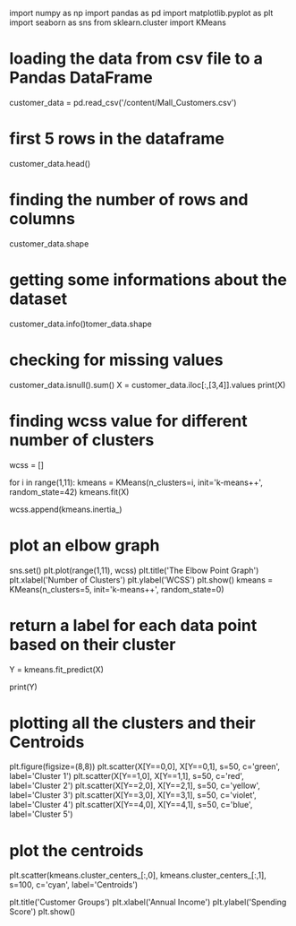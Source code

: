 import numpy as np
import pandas as pd
import matplotlib.pyplot as plt
import seaborn as sns
from sklearn.cluster import KMeans
# loading the data from csv file to a Pandas DataFrame
customer_data = pd.read_csv('/content/Mall_Customers.csv')
# first 5 rows in the dataframe
customer_data.head()
# finding the number of rows and columns
customer_data.shape
# getting some informations about the dataset
customer_data.info()tomer_data.shape
# checking for missing values
customer_data.isnull().sum()
X = customer_data.iloc[:,[3,4]].values
print(X)
# finding wcss value for different number of clusters

wcss = []

for i in range(1,11):
  kmeans = KMeans(n_clusters=i, init='k-means++', random_state=42)
  kmeans.fit(X)

  wcss.append(kmeans.inertia_)
  # plot an elbow graph

sns.set()
plt.plot(range(1,11), wcss)
plt.title('The Elbow Point Graph')
plt.xlabel('Number of Clusters')
plt.ylabel('WCSS')
plt.show()
kmeans = KMeans(n_clusters=5, init='k-means++', random_state=0)

# return a label for each data point based on their cluster
Y = kmeans.fit_predict(X)

print(Y)
# plotting all the clusters and their Centroids

plt.figure(figsize=(8,8))
plt.scatter(X[Y==0,0], X[Y==0,1], s=50, c='green', label='Cluster 1')
plt.scatter(X[Y==1,0], X[Y==1,1], s=50, c='red', label='Cluster 2')
plt.scatter(X[Y==2,0], X[Y==2,1], s=50, c='yellow', label='Cluster 3')
plt.scatter(X[Y==3,0], X[Y==3,1], s=50, c='violet', label='Cluster 4')
plt.scatter(X[Y==4,0], X[Y==4,1], s=50, c='blue', label='Cluster 5')

# plot the centroids
plt.scatter(kmeans.cluster_centers_[:,0], kmeans.cluster_centers_[:,1], s=100, c='cyan', label='Centroids')

plt.title('Customer Groups')
plt.xlabel('Annual Income')
plt.ylabel('Spending Score')
plt.show()
